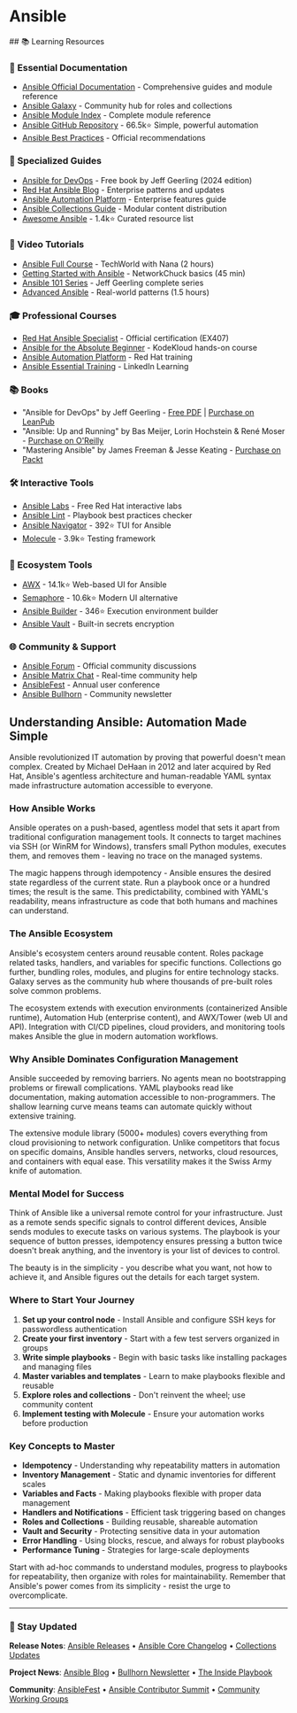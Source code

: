 # Ansible

<GitHubButtons />
## 📚 Learning Resources

### 📖 Essential Documentation
- [Ansible Official Documentation](https://docs.ansible.com/) - Comprehensive guides and module reference
- [Ansible Galaxy](https://galaxy.ansible.com/) - Community hub for roles and collections
- [Ansible Module Index](https://docs.ansible.com/ansible/latest/collections/index_module.html) - Complete module reference
- [Ansible GitHub Repository](https://github.com/ansible/ansible) - 66.5k⭐ Simple, powerful automation
- [Ansible Best Practices](https://docs.ansible.com/ansible/latest/user_guide/playbooks_best_practices.html) - Official recommendations

### 📝 Specialized Guides
- [Ansible for DevOps](https://www.ansiblefordevops.com/) - Free book by Jeff Geerling (2024 edition)
- [Red Hat Ansible Blog](https://www.redhat.com/en/blog/topic/ansible) - Enterprise patterns and updates
- [Ansible Automation Platform](https://www.redhat.com/en/technologies/management/ansible) - Enterprise features guide
- [Ansible Collections Guide](https://docs.ansible.com/ansible/latest/user_guide/collections_using.html) - Modular content distribution
- [Awesome Ansible](https://github.com/ansible-community/awesome-ansible) - 1.4k⭐ Curated resource list

### 🎥 Video Tutorials
- [Ansible Full Course](https://www.youtube.com/watch?v=1id6ERvfozo) - TechWorld with Nana (2 hours)
- [Getting Started with Ansible](https://www.youtube.com/watch?v=3RiVKs8GHYQ) - NetworkChuck basics (45 min)
- [Ansible 101 Series](https://www.youtube.com/playlist?list=PL2_OBreMn7FqZkvMYt6ATmgC0KAGGJNAN) - Jeff Geerling complete series
- [Advanced Ansible](https://www.youtube.com/watch?v=goclfp6a2IQ) - Real-world patterns (1.5 hours)

### 🎓 Professional Courses
- [Red Hat Ansible Specialist](https://www.redhat.com/en/services/certification/ex407) - Official certification (EX407)
- [Ansible for the Absolute Beginner](https://www.udemy.com/course/learn-ansible/) - KodeKloud hands-on course
- [Ansible Automation Platform](https://www.redhat.com/en/services/training/do467-managing-enterprise-automation-ansible-automation-platform) - Red Hat training
- [Ansible Essential Training](https://www.linkedin.com/learning/ansible-essential-training) - LinkedIn Learning

### 📚 Books
- "Ansible for DevOps" by Jeff Geerling - [Free PDF](https://www.ansiblefordevops.com/) | [Purchase on LeanPub](https://leanpub.com/ansible-for-devops)
- "Ansible: Up and Running" by Bas Meijer, Lorin Hochstein & René Moser - [Purchase on O'Reilly](https://www.oreilly.com/library/view/ansible-up-and/9781491979792/)
- "Mastering Ansible" by James Freeman & Jesse Keating - [Purchase on Packt](https://www.packtpub.com/product/mastering-ansible-fourth-edition/9781801818780)

### 🛠️ Interactive Tools
- [Ansible Labs](https://www.redhat.com/en/interactive-labs/ansible) - Free Red Hat interactive labs
- [Ansible Lint](https://ansible-lint.readthedocs.io/) - Playbook best practices checker
- [Ansible Navigator](https://github.com/ansible/ansible-navigator) - 392⭐ TUI for Ansible
- [Molecule](https://github.com/ansible-community/molecule) - 3.9k⭐ Testing framework

### 🚀 Ecosystem Tools
- [AWX](https://github.com/ansible/awx) - 14.1k⭐ Web-based UI for Ansible
- [Semaphore](https://github.com/ansible-semaphore/semaphore) - 10.6k⭐ Modern UI alternative
- [Ansible Builder](https://github.com/ansible/ansible-builder) - 346⭐ Execution environment builder
- [Ansible Vault](https://docs.ansible.com/ansible/latest/user_guide/vault.html) - Built-in secrets encryption

### 🌐 Community & Support
- [Ansible Forum](https://forum.ansible.com/) - Official community discussions
- [Ansible Matrix Chat](https://matrix.to/#/#ansible:ansible.com) - Real-time community help
- [AnsibleFest](https://www.ansible.com/ansiblefest) - Annual user conference
- [Ansible Bullhorn](https://github.com/ansible/community/wiki/News) - Community newsletter

## Understanding Ansible: Automation Made Simple

Ansible revolutionized IT automation by proving that powerful doesn't mean complex. Created by Michael DeHaan in 2012 and later acquired by Red Hat, Ansible's agentless architecture and human-readable YAML syntax made infrastructure automation accessible to everyone.

### How Ansible Works

Ansible operates on a push-based, agentless model that sets it apart from traditional configuration management tools. It connects to target machines via SSH (or WinRM for Windows), transfers small Python modules, executes them, and removes them - leaving no trace on the managed systems.

The magic happens through idempotency - Ansible ensures the desired state regardless of the current state. Run a playbook once or a hundred times; the result is the same. This predictability, combined with YAML's readability, means infrastructure as code that both humans and machines can understand.

### The Ansible Ecosystem

Ansible's ecosystem centers around reusable content. Roles package related tasks, handlers, and variables for specific functions. Collections go further, bundling roles, modules, and plugins for entire technology stacks. Galaxy serves as the community hub where thousands of pre-built roles solve common problems.

The ecosystem extends with execution environments (containerized Ansible runtime), Automation Hub (enterprise content), and AWX/Tower (web UI and API). Integration with CI/CD pipelines, cloud providers, and monitoring tools makes Ansible the glue in modern automation workflows.

### Why Ansible Dominates Configuration Management

Ansible succeeded by removing barriers. No agents mean no bootstrapping problems or firewall complications. YAML playbooks read like documentation, making automation accessible to non-programmers. The shallow learning curve means teams can automate quickly without extensive training.

The extensive module library (5000+ modules) covers everything from cloud provisioning to network configuration. Unlike competitors that focus on specific domains, Ansible handles servers, networks, cloud resources, and containers with equal ease. This versatility makes it the Swiss Army knife of automation.

### Mental Model for Success

Think of Ansible like a universal remote control for your infrastructure. Just as a remote sends specific signals to control different devices, Ansible sends modules to execute tasks on various systems. The playbook is your sequence of button presses, idempotency ensures pressing a button twice doesn't break anything, and the inventory is your list of devices to control.

The beauty is in the simplicity - you describe what you want, not how to achieve it, and Ansible figures out the details for each target system.

### Where to Start Your Journey

1. **Set up your control node** - Install Ansible and configure SSH keys for passwordless authentication
2. **Create your first inventory** - Start with a few test servers organized in groups
3. **Write simple playbooks** - Begin with basic tasks like installing packages and managing files
4. **Master variables and templates** - Learn to make playbooks flexible and reusable
5. **Explore roles and collections** - Don't reinvent the wheel; use community content
6. **Implement testing with Molecule** - Ensure your automation works before production

### Key Concepts to Master

- **Idempotency** - Understanding why repeatability matters in automation
- **Inventory Management** - Static and dynamic inventories for different scales
- **Variables and Facts** - Making playbooks flexible with proper data management
- **Handlers and Notifications** - Efficient task triggering based on changes
- **Roles and Collections** - Building reusable, shareable automation
- **Vault and Security** - Protecting sensitive data in your automation
- **Error Handling** - Using blocks, rescue, and always for robust playbooks
- **Performance Tuning** - Strategies for large-scale deployments

Start with ad-hoc commands to understand modules, progress to playbooks for repeatability, then organize with roles for maintainability. Remember that Ansible's power comes from its simplicity - resist the urge to overcomplicate.

---

### 📡 Stay Updated

**Release Notes**: [Ansible Releases](https://github.com/ansible/ansible/releases) • [Ansible Core Changelog](https://github.com/ansible/ansible/blob/devel/changelogs/CHANGELOG-v2.16.rst) • [Collections Updates](https://galaxy.ansible.com/ui/)

**Project News**: [Ansible Blog](https://www.ansible.com/blog) • [Bullhorn Newsletter](https://github.com/ansible/community/wiki/News) • [The Inside Playbook](https://www.redhat.com/en/blog/channel/the-inside-playbook)

**Community**: [AnsibleFest](https://www.ansible.com/ansiblefest) • [Ansible Contributor Summit](https://github.com/ansible/community/wiki/Contributor-Summit) • [Community Working Groups](https://github.com/ansible/community/wiki#working-groups)
